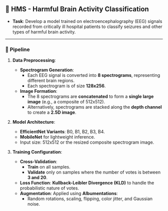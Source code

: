## 📝 **HMS - Harmful Brain Activity Classification**

- **Task**: Develop a model trained on electroencephalography (EEG) signals recorded from critically ill hospital patients to classify seizures and other types of harmful brain activity.

---

### 📂 **Pipeline**

1. **Data Preprocessing**:
   - **Spectrogram Generation**:
     - Each EEG signal is converted into **8 spectrograms**, representing different brain regions.
     - Each spectrogram is of size **128x256**.
   - **Image Formation**:
     - The 8 spectrograms are **concatenated** to form a **single large image** (e.g., a composite of 512x512).
     - Alternatively, spectrograms are stacked along the **depth channel** to create a **2.5D image**.

2. **Model Architecture**:
   - **EfficientNet Variants**: B0, B1, B2, B3, B4.
   - **MobileNet** for lightweight inference.
   - Input size: 512x512 or the resized composite spectrogram image.

3. **Training Configuration**:
   - **Cross-Validation**:
     - **Train** on all samples.
     - **Validate** only on samples where the number of votes is between **3 and 20**.
   - **Loss Function**: **Kullback-Leibler Divergence (KLD)** to handle the probabilistic nature of votes.
   - **Augmentation**: Applied using **Albumentations**:
     - Random rotations, scaling, flipping, color jitter, and Gaussian noise.

